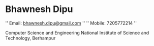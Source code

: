 # Bhawnesh Dipu
'' Email: bhawnesh.dipu@gmail.com ''
'' Mobile: 7205772214 ''

Computer Science and Engineering
National Institute of Science and Technology, Berhampur
